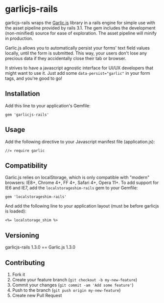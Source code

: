 # garlicjs-rails

garlicjs-rails wraps the [Garlic.js](http://garlicjs.org/) library in a rails engine for simple use with the asset pipeline provided by rails 3.1. The gem includes the development (non-minified) source for ease of exploration. The asset pipeline will minify in production.

Garlic.js allows you to automatically persist your forms' text field values locally, until the form is submitted. This way, your users don't lose any precious data if they accidentally close their tab or browser.

It strives to have a javascript agnostic interface for UI/UX developers that might want to use it. Just add some `data-persist="garlic"` in your form tags, and you're good to go!

## Installation

Add this line to your application's Gemfile:

    gem 'garlicjs-rails'

## Usage

Add the following directive to your Javascript manifest file (application.js):

    //= require garlic

## Compatibility

Garlic.js relies on localStorage, which is only compatible with "modern" browsers: IE8+, Chrome 4+, FF 4+, Safari 4+, Opera 11+.
To add support for IE6 and IE7, add the `localstorageshim-rails` gem to your Gemfile:

    gem 'localstorageshim-rails'

And add the following line to your application layout (must be before garlicjs is loaded):

    <%= localstorage_shim %>

## Versioning

garlicjs-rails 1.3.0 == Garlic.js 1.3.0

## Contributing

1. Fork it
2. Create your feature branch (`git checkout -b my-new-feature`)
3. Commit your changes (`git commit -am 'Add some feature'`)
4. Push to the branch (`git push origin my-new-feature`)
5. Create new Pull Request

